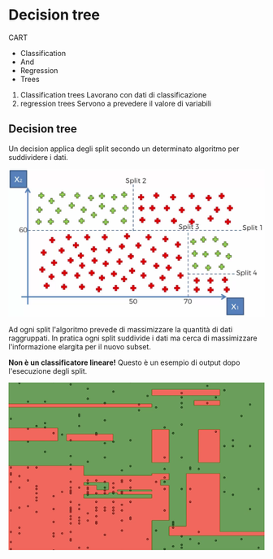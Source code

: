 # Decision tree

CART

- Classification
- And
- Regression
- Trees

1. Classification trees
   Lavorano con dati di classificazione
2. regression trees
   Servono a prevedere il valore di variabili

## Decision tree

Un decision applica degli split secondo un determinato algoritmo per suddividere i dati.

![scatter plot e vari split](img/001.png)

Ad ogni split l'algoritmo prevede di massimizzare la quantità di dati raggruppati. In pratica ogni split suddivide i dati ma cerca di massimizzare l'informazione elargita per il nuovo subset.

**Non è un classificatore lineare!** Questo è un esempio di output dopo l'esecuzione degli split.

![decision tree output](img/002.png)
